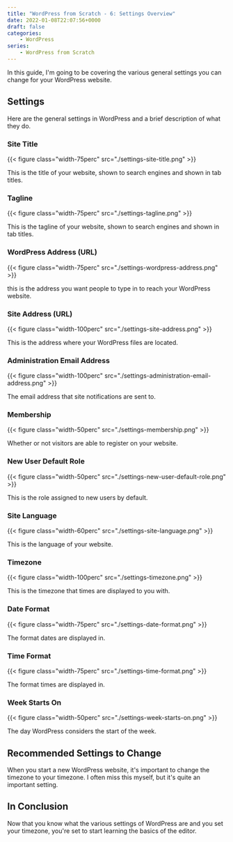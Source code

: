 ```yaml
---
title: "WordPress from Scratch - 6: Settings Overview"
date: 2022-01-08T22:07:56+0000
draft: false
categories:
    - WordPress
series:
    - WordPress from Scratch
---
```


In this guide, I'm going to be covering the various general settings you can change for your WordPress website.

## Settings
Here are the general settings in WordPress and a brief description of what they do.

### Site Title

{{< figure class="width-75perc" src="./settings-site-title.png" >}}

This is the title of your website, shown to search engines and shown in tab titles.

### Tagline

{{< figure class="width-75perc" src="./settings-tagline.png" >}}

This is the tagline of your website, shown to search engines and shown in tab titles.

### WordPress Address (URL)

{{< figure class="width-75perc" src="./settings-wordpress-address.png" >}}

this is the address you want people to type in to reach your WordPress website.

### Site Address (URL)

{{< figure class="width-100perc" src="./settings-site-address.png" >}}

This is the address where your WordPress files are located.

### Administration Email Address

{{< figure class="width-100perc" src="./settings-administration-email-address.png" >}}

The email address that site notifications are sent to.

### Membership

{{< figure class="width-50perc" src="./settings-membership.png" >}}

Whether or not visitors are able to register on your website.

### New User Default Role

{{< figure class="width-50perc" src="./settings-new-user-default-role.png" >}}

This is the role assigned to new users by default.

### Site Language

{{< figure class="width-60perc" src="./settings-site-language.png" >}}

This is the language of your website.

### Timezone

{{< figure class="width-100perc" src="./settings-timezone.png" >}}

This is the timezone that times are displayed to you with.

### Date Format

{{< figure class="width-75perc" src="./settings-date-format.png" >}}

The format dates are displayed in.

### Time Format

{{< figure class="width-75perc" src="./settings-time-format.png" >}}

The format times are displayed in.

### Week Starts On

{{< figure class="width-50perc" src="./settings-week-starts-on.png" >}}

The day WordPress considers the start of the week.

## Recommended Settings to Change
When you start a new WordPress website, it's important to change the timezone to your timezone.  I often miss this myself, but it's quite an important setting.

## In Conclusion
Now that you know what the various settings of WordPress are and you set your timezone, you're set to start learning the basics of the editor.


